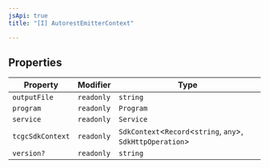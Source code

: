 ```yaml
---
jsApi: true
title: "[I] AutorestEmitterContext"

---
```

## Properties

| Property | Modifier | Type |
| ------ | ------ | ------ |
| `outputFile` | `readonly` | `string` |
| `program` | `readonly` | `Program` |
| `service` | `readonly` | `Service` |
| `tcgcSdkContext` | `readonly` | `SdkContext`<`Record`<`string`, `any`\>, `SdkHttpOperation`\> |
| `version?` | `readonly` | `string` |
